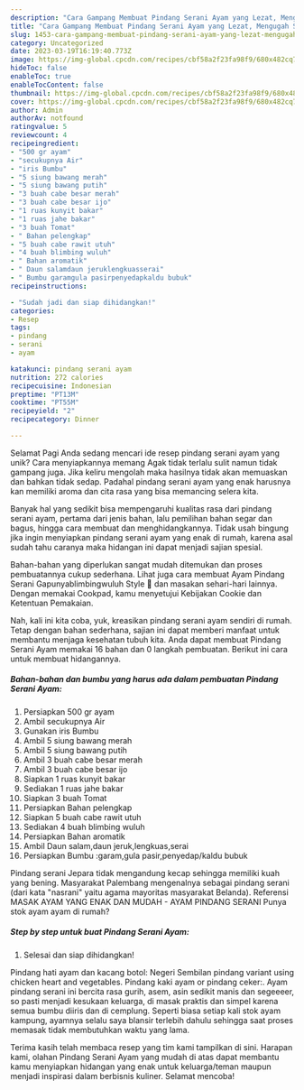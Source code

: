 ```yaml
---
description: "Cara Gampang Membuat Pindang Serani Ayam yang Lezat, Mengugah Selera"
title: "Cara Gampang Membuat Pindang Serani Ayam yang Lezat, Mengugah Selera"
slug: 1453-cara-gampang-membuat-pindang-serani-ayam-yang-lezat-mengugah-selera
category: Uncategorized
date: 2023-03-19T16:19:40.773Z
image: https://img-global.cpcdn.com/recipes/cbf58a2f23fa98f9/680x482cq70/pindang-serani-ayam-foto-resep-utama.jpg
hideToc: false
enableToc: true
enableTocContent: false
thumbnail: https://img-global.cpcdn.com/recipes/cbf58a2f23fa98f9/680x482cq70/pindang-serani-ayam-foto-resep-utama.jpg
cover: https://img-global.cpcdn.com/recipes/cbf58a2f23fa98f9/680x482cq70/pindang-serani-ayam-foto-resep-utama.jpg
author: Admin
authorAv: notfound
ratingvalue: 5
reviewcount: 4
recipeingredient:
- "500 gr ayam"
- "secukupnya Air"
- "iris Bumbu"
- "5 siung bawang merah"
- "5 siung bawang putih"
- "3 buah cabe besar merah"
- "3 buah cabe besar ijo"
- "1 ruas kunyit bakar"
- "1 ruas jahe bakar"
- "3 buah Tomat"
- " Bahan pelengkap"
- "5 buah cabe rawit utuh"
- "4 buah blimbing wuluh"
- " Bahan aromatik"
- " Daun salamdaun jeruklengkuasserai"
- " Bumbu garamgula pasirpenyedapkaldu bubuk"
recipeinstructions:

- "Sudah jadi dan siap dihidangkan!"
categories:
- Resep
tags:
- pindang
- serani
- ayam

katakunci: pindang serani ayam 
nutrition: 272 calories
recipecuisine: Indonesian
preptime: "PT13M"
cooktime: "PT55M"
recipeyield: "2"
recipecategory: Dinner

---
```



Selamat Pagi Anda sedang mencari ide resep pindang serani ayam yang unik? Cara menyiapkannya memang Agak tidak terlalu sulit namun tidak gampang juga. Jika keliru mengolah maka hasilnya tidak akan memuaskan dan bahkan tidak sedap. Padahal pindang serani ayam yang enak harusnya kan memiliki aroma dan cita rasa yang bisa memancing selera kita.


Banyak hal yang sedikit bisa mempengaruhi kualitas rasa dari pindang serani ayam, pertama dari jenis bahan, lalu pemilihan bahan segar dan bagus, hingga cara membuat dan menghidangkannya. Tidak usah bingung jika ingin menyiapkan pindang serani ayam yang enak di rumah, karena asal sudah tahu caranya maka hidangan ini dapat menjadi sajian spesial.

Bahan-bahan yang diperlukan sangat mudah ditemukan dan proses pembuatannya cukup sederhana. Lihat juga cara membuat Ayam Pindang Serani Gapunyablimbingwuluh Style 🤪 dan masakan sehari-hari lainnya. Dengan memakai Cookpad, kamu menyetujui Kebijakan Cookie dan Ketentuan Pemakaian.


Nah, kali ini kita coba, yuk, kreasikan pindang serani ayam sendiri di rumah. Tetap dengan bahan sederhana, sajian ini dapat memberi manfaat untuk membantu menjaga kesehatan tubuh kita. Anda dapat membuat Pindang Serani Ayam memakai 16 bahan dan 0 langkah pembuatan. Berikut ini cara untuk membuat hidangannya.

<!--inarticleads1-->

##### Bahan-bahan dan bumbu yang harus ada dalam pembuatan Pindang Serani Ayam:

1. Persiapkan 500 gr ayam
1. Ambil secukupnya Air
1. Gunakan iris Bumbu
1. Ambil 5 siung bawang merah
1. Ambil 5 siung bawang putih
1. Ambil 3 buah cabe besar merah
1. Ambil 3 buah cabe besar ijo
1. Siapkan 1 ruas kunyit bakar
1. Sediakan 1 ruas jahe bakar
1. Siapkan 3 buah Tomat
1. Persiapkan  Bahan pelengkap
1. Siapkan 5 buah cabe rawit utuh
1. Sediakan 4 buah blimbing wuluh
1. Persiapkan  Bahan aromatik
1. Ambil  Daun salam,daun jeruk,lengkuas,serai
1. Persiapkan  Bumbu :garam,gula pasir,penyedap/kaldu bubuk


Pindang serani Jepara tidak mengandung kecap sehingga memiliki kuah yang bening. Masyarakat Palembang mengenalnya sebagai pindang serani (dari kata &#34;nasrani&#34; yaitu agama mayoritas masyarakat Belanda). Referensi MASAK AYAM YANG ENAK DAN MUDAH - AYAM PINDANG SERANI Punya stok ayam ayam di rumah? 

<!--inarticleads2-->

##### Step by step untuk buat Pindang Serani Ayam:


1. Selesai dan siap dihidangkan!

Pindang hati ayam dan kacang botol: Negeri Sembilan pindang variant using chicken heart and vegetables. Pindang kaki ayam or pindang ceker:. Ayam pindang serani ini bercita rasa gurih, asem, asin sedikit manis dan segeeeer, so pasti menjadi kesukaan keluarga, di masak praktis dan simpel karena semua bumbu diiris dan di cemplung. Seperti biasa setiap kali stok ayam kampung, ayamnya selalu saya blansir terlebih dahulu sehingga saat proses memasak tidak membutuhkan waktu yang lama. 

Terima kasih telah membaca resep yang tim kami tampilkan di sini. Harapan kami, olahan Pindang Serani Ayam yang mudah di atas dapat membantu kamu menyiapkan hidangan yang enak untuk keluarga/teman maupun menjadi inspirasi dalam berbisnis kuliner. Selamat mencoba!
